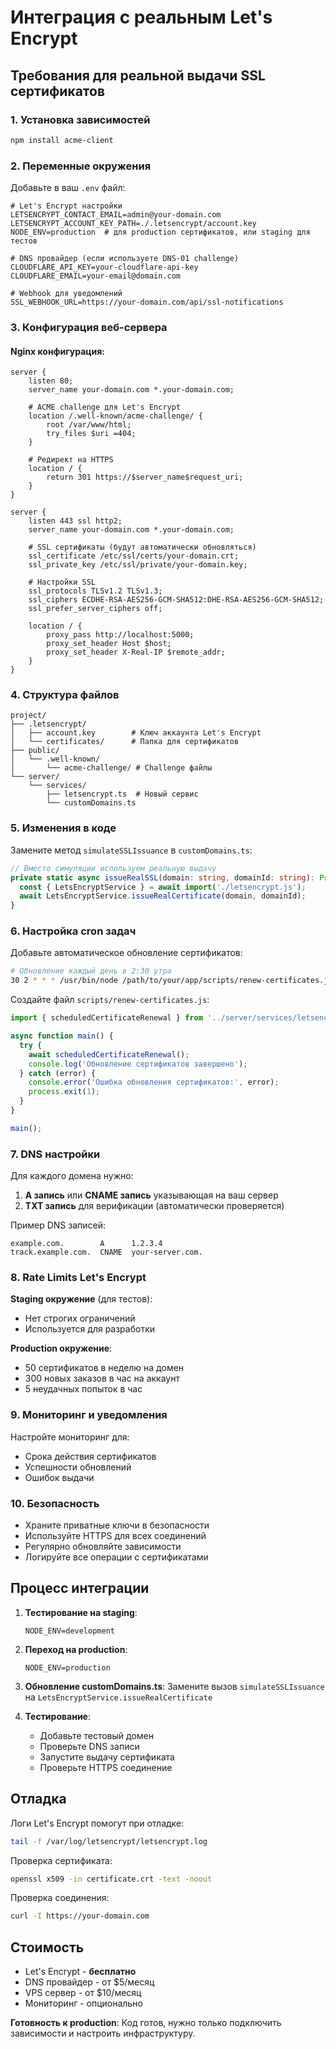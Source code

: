 # Интеграция с реальным Let's Encrypt

## Требования для реальной выдачи SSL сертификатов

### 1. Установка зависимостей

```bash
npm install acme-client
```

### 2. Переменные окружения

Добавьте в ваш `.env` файл:

```env
# Let's Encrypt настройки
LETSENCRYPT_CONTACT_EMAIL=admin@your-domain.com
LETSENCRYPT_ACCOUNT_KEY_PATH=./.letsencrypt/account.key
NODE_ENV=production  # для production сертификатов, или staging для тестов

# DNS провайдер (если используете DNS-01 challenge)
CLOUDFLARE_API_KEY=your-cloudflare-api-key
CLOUDFLARE_EMAIL=your-email@domain.com

# Webhook для уведомлений
SSL_WEBHOOK_URL=https://your-domain.com/api/ssl-notifications
```

### 3. Конфигурация веб-сервера

#### Nginx конфигурация:
```nginx
server {
    listen 80;
    server_name your-domain.com *.your-domain.com;
    
    # ACME challenge для Let's Encrypt
    location /.well-known/acme-challenge/ {
        root /var/www/html;
        try_files $uri =404;
    }
    
    # Редирект на HTTPS
    location / {
        return 301 https://$server_name$request_uri;
    }
}

server {
    listen 443 ssl http2;
    server_name your-domain.com *.your-domain.com;
    
    # SSL сертификаты (будут автоматически обновляться)
    ssl_certificate /etc/ssl/certs/your-domain.crt;
    ssl_private_key /etc/ssl/private/your-domain.key;
    
    # Настройки SSL
    ssl_protocols TLSv1.2 TLSv1.3;
    ssl_ciphers ECDHE-RSA-AES256-GCM-SHA512:DHE-RSA-AES256-GCM-SHA512;
    ssl_prefer_server_ciphers off;
    
    location / {
        proxy_pass http://localhost:5000;
        proxy_set_header Host $host;
        proxy_set_header X-Real-IP $remote_addr;
    }
}
```

### 4. Структура файлов

```
project/
├── .letsencrypt/
│   ├── account.key        # Ключ аккаунта Let's Encrypt
│   └── certificates/      # Папка для сертификатов
├── public/
│   └── .well-known/
│       └── acme-challenge/ # Challenge файлы
└── server/
    └── services/
        ├── letsencrypt.ts  # Новый сервис
        └── customDomains.ts
```

### 5. Изменения в коде

Замените метод `simulateSSLIssuance` в `customDomains.ts`:

```typescript
// Вместо симуляции используем реальную выдачу
private static async issueRealSSL(domain: string, domainId: string): Promise<void> {
  const { LetsEncryptService } = await import('./letsencrypt.js');
  await LetsEncryptService.issueRealCertificate(domain, domainId);
}
```

### 6. Настройка cron задач

Добавьте автоматическое обновление сертификатов:

```bash
# Обновление каждый день в 2:30 утра
30 2 * * * /usr/bin/node /path/to/your/app/scripts/renew-certificates.js
```

Создайте файл `scripts/renew-certificates.js`:
```javascript
import { scheduledCertificateRenewal } from '../server/services/letsencrypt.js';

async function main() {
  try {
    await scheduledCertificateRenewal();
    console.log('Обновление сертификатов завершено');
  } catch (error) {
    console.error('Ошибка обновления сертификатов:', error);
    process.exit(1);
  }
}

main();
```

### 7. DNS настройки

Для каждого домена нужно:

1. **A запись** или **CNAME запись** указывающая на ваш сервер
2. **TXT запись** для верификации (автоматически проверяется)

Пример DNS записей:
```
example.com.        A      1.2.3.4
track.example.com.  CNAME  your-server.com.
```

### 8. Rate Limits Let's Encrypt

**Staging окружение** (для тестов):
- Нет строгих ограничений
- Используется для разработки

**Production окружение**:
- 50 сертификатов в неделю на домен
- 300 новых заказов в час на аккаунт
- 5 неудачных попыток в час

### 9. Мониторинг и уведомления

Настройте мониторинг для:
- Срока действия сертификатов
- Успешности обновлений
- Ошибок выдачи

### 10. Безопасность

- Храните приватные ключи в безопасности
- Используйте HTTPS для всех соединений
- Регулярно обновляйте зависимости
- Логируйте все операции с сертификатами

## Процесс интеграции

1. **Тестирование на staging**:
   ```env
   NODE_ENV=development
   ```

2. **Переход на production**:
   ```env
   NODE_ENV=production
   ```

3. **Обновление customDomains.ts**:
   Замените вызов `simulateSSLIssuance` на `LetsEncryptService.issueRealCertificate`

4. **Тестирование**:
   - Добавьте тестовый домен
   - Проверьте DNS записи
   - Запустите выдачу сертификата
   - Проверьте HTTPS соединение

## Отладка

Логи Let's Encrypt помогут при отладке:
```bash
tail -f /var/log/letsencrypt/letsencrypt.log
```

Проверка сертификата:
```bash
openssl x509 -in certificate.crt -text -noout
```

Проверка соединения:
```bash
curl -I https://your-domain.com
```

## Стоимость

- Let's Encrypt - **бесплатно**
- DNS провайдер - от $5/месяц
- VPS сервер - от $10/месяц
- Мониторинг - опционально

**Готовность к production**: Код готов, нужно только подключить зависимости и настроить инфраструктуру.